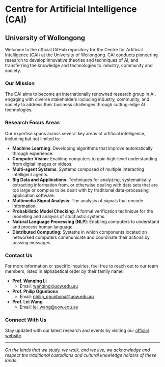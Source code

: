 # Centre for Artificial Intelligence (CAI)
## University of Wollongong

Welcome to the official GitHub repository for the Centre for Artificial Intelligence (CAI) at the University of Wollongong. CAI conducts pioneering research to develop innovative theories and techniques of AI, and transferring the knowledge and technologies to industry, community and society.
### Our Mission
The CAI aims to become an internationally renowned research group in AI, engaging with diverse stakeholders including industry, community, and society to address their business challenges through cutting-edge AI technologies.

### Research Focus Areas
Our expertise spans across several key areas of artificial intelligence, including but not limited to:

- **Machine Learning**: Developing algorithms that improve automatically through experience.
- **Computer Vision**: Enabling computers to gain high-level understanding from digital images or videos.
- **Multi-agent Systems**: Systems composed of multiple interacting intelligent agents.
- **Big Data and Applications**: Techniques for analyzing, systematically extracting information from, or otherwise dealing with data sets that are too large or complex to be dealt with by traditional data-processing application software.
- **Multimedia Signal Analysis**: The analysis of signals that encode information.
- **Probabilistic Model Checking**: A formal verification technique for the modelling and analysis of stochastic systems.
- **Natural Language Processing (NLP)**: Enabling computers to understand and process human language.
- **Distributed Computing**: Systems in which components located on networked computers communicate and coordinate their actions by passing messages.

### Contact Us
For more information or specific inquiries, feel free to reach out to our team members, listed in alphabetical order by their family name:

- **Prof. Wanqing Li**
  - Email: [wanqing@uow.edu.au](mailto:wanqing@uow.edu.au)
- **Prof. Philip Ogunbona**
  - Email: [philip_ogunbona@uow.edu.au](mailto:philip_ogunbona@uow.edu.au)
- **Prof. Lei Wang**
  - Email: [lei_wang@uow.edu.au](mailto:lei_wang@uow.edu.au)

### Connect With Us
Stay updated with our latest research and events by visiting our [official website](https://www.uow.edu.au/engineering-information-sciences/research/centre-for-artificial-intelligence/).

---

*On the lands that we study, we walk, and we live, we acknowledge and respect the traditional custodians and cultural knowledge holders of these lands.*

